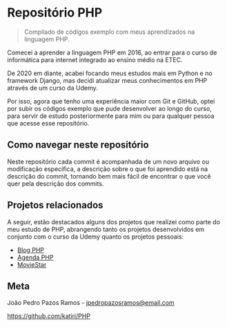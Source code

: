 # Repositório PHP
> Compilado de códigos exemplo com meus aprendizados na linguagem PHP.

Comecei a aprender a linguagem PHP em 2016, ao entrar para o curso de informática para internet integrado ao ensino médio na ETEC.

De 2020 em diante, acabei focando meus estudos mais em Python e no framework Django, mas decidi atualizar meus conhecimentos em PHP através de um curso da Udemy.

Por isso, agora que tenho uma experiência maior com Git e GitHub, optei por subir os códigos exemplo que pude desenvolver ao longo do curso, para servir de estudo posteriormente para mim ou para qualquer pessoa que acesse esse repositório.

## Como navegar neste repositório
Neste repositório cada commit é acompanhada de um novo arquivo ou modificação específica, a descrição sobre o que foi aprendido está na descrição do commit, tornando bem mais fácil de encontrar o que você quer pela descrição dos commits.

## Projetos relacionados
A seguir, estão destacados alguns dos projetos que realizei como parte do meu estudo de PHP, abrangendo tanto os projetos desenvolvidos em conjunto com o curso da Udemy quanto os projetos pessoais:

- [Blog PHP](https://github.com/katiri/BlogPHP)
- [Agenda PHP](https://github.com/katiri/AgendaPHP)
- [MovieStar](https://github.com/katiri/MovieStar)

## Meta
João Pedro Pazos Ramos - <jpedropazosramos@email.com>

<https://github.com/katiri/PHP>